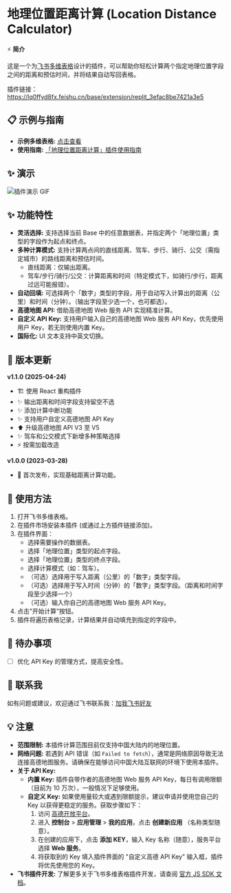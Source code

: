 # 地理位置距离计算 (Location Distance Calculator)

⚡️ **简介**

这是一个为[飞书多维表格](https://feishu.cn/product/base)设计的插件，可以帮助你轻松计算两个指定地理位置字段之间的距离和预估时间，并将结果自动写回表格。

插件链接：https://lq0ffyd8fx.feishu.cn/base/extension/replit_3efac8be7421a3e5

## 📋 示例与指南

- **示例多维表格:** [点击查看](https://lq0ffyd8fx.feishu.cn/base/HXBtbSS8zaERQ2svkfHcf2RsnTb?table=tblCe0djHFc8Kwen&view=vewHR920NB)
- **使用指南:** [「地理位置距离计算」插件使用指南](https://fexakcngwi.feishu.cn/docx/TDb1dc7uIoD4IXx0QYHcn7yQnxb)

## ✨ 演示

![插件演示 GIF](assets/plugin-demo.gif)

## ✨ 功能特性

- **灵活选择:** 支持选择当前 Base 中的任意数据表，并指定两个「地理位置」类型的字段作为起点和终点。
- **多种计算模式:** 支持计算两点间的直线距离、驾车、步行、骑行、公交（需指定城市）的路线距离和预估时间。
  - 直线距离：仅输出距离。
  - 驾车/步行/骑行/公交：计算距离和时间（特定模式下，如骑行/步行，距离过远可能报错）。
- **自动回填:** 可选择两个「数字」类型的字段，用于自动写入计算出的距离（公里）和时间（分钟）。（输出字段至少选一个，也可都选）。
- **高德地图 API:** 借助高德地图 Web 服务 API 实现精准计算。
- **自定义 API Key:** 支持用户输入自己的高德地图 Web 服务 API Key，优先使用用户 Key，若无则使用内置 Key。
- **国际化:** UI 文本支持中英文切换。

## 📅 版本更新

**v1.1.0 (2025-04-24)**

- 🏗️ 使用 React 重构插件
- ✨ 输出距离和时间字段支持留空不选
- ✨ 添加计算中断功能
- ✨ 支持用户自定义高德地图 API Key
- ⬆️ 升级高德地图 API V3 至 V5
- ✨ 驾车和公交模式下新增多种策略选择
- ⚡️ 按需加载改造

**v1.0.0 (2023-03-28)**

- 🎉 首次发布，实现基础距离计算功能。

## 🚀 使用方法

1.  打开飞书多维表格。
2.  在插件市场安装本插件 (或通过上方插件链接添加)。
3.  在插件界面：
    - 选择需要操作的数据表。
    - 选择「地理位置」类型的起点字段。
    - 选择「地理位置」类型的终点字段。
    - 选择计算模式（如：驾车）。
    - （可选）选择用于写入距离（公里）的「数字」类型字段。
    - （可选）选择用于写入时间（分钟）的「数字」类型字段。（距离和时间字段至少选择一个）
    - （可选）输入你自己的高德地图 Web 服务 API Key。
4.  点击"开始计算"按钮。
5.  插件将遍历表格记录，计算结果并自动填充到指定的字段中。

## 📝 待办事项

- [ ] 优化 API Key 的管理方式，提高安全性。

## 🤝 联系我

如有问题或建议，欢迎通过飞书联系我：[加我飞书好友](https://www.feishu.cn/invitation/page/add_contact/?token=df298630-8825-4dd9-9d14-c4a5f683020f)

## 💡 注意

- **范围限制:** 本插件计算范围目前仅支持中国大陆内的地理位置。
- **网络问题:** 若遇到 API 错误（如 `Failed to fetch`），通常是网络原因导致无法连接高德地图服务。请确保在能够访问中国大陆互联网的环境下使用本插件。
- **关于 API Key:**
  - **内置 Key:** 插件自带作者的高德地图 Web 服务 API Key，每日有调用限额（目前为 10 万次），一般情况下足够使用。
  - **自定义 Key:** 如果使用量较大或遇到限额提示，建议申请并使用您自己的 Key 以获得更稳定的服务。获取步骤如下：
    1.  访问 [高德开放平台](https://lbs.amap.com/)。
    2.  进入 **控制台** > **应用管理** > **我的应用**，点击 **创建新应用** （名称类型随意）。
    3.  在创建的应用下，点击 **添加 KEY**，输入 Key 名称（随意），服务平台选择 **Web 服务**。
    4.  将获取到的 Key 填入插件界面的 "自定义高德 API Key" 输入框，插件将优先使用您的 Key。
- **飞书插件开发:** 了解更多关于飞书多维表格插件开发，请查阅 [官方 JS SDK 文档](https://lark-base-team.github.io/js-sdk-docs/zh/)。
